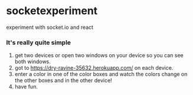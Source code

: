 # socketexperiment
experiment with socket.io and react
### It's really quite simple
1. get two devices or open two windows on your device so you can see both windows.
2. got to  https://dry-ravine-35632.herokuapp.com/ on each device.
3. enter a color in one of the color boxes and watch the colors change on the other boxes and in the other device!
4. have fun.
